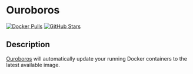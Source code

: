 # Ouroboros

[![Docker Pulls](https://img.shields.io/docker/pulls/pyouroboros/ouroboros?style=flat-square&color=607D8B&label=docker%20pulls&logo=docker)](https://hub.docker.com/r/pyouroboros/ouroboros)
[![GitHub Stars](https://img.shields.io/github/stars/pyouroboros/ouroboros?style=flat-square&color=607D8B&label=github%20stars&logo=github)](https://github.com/pyouroboros/ouroboros)

## Description

[Ouroboros](https://github.com/pyouroboros/ouroboros) will automatically update your running Docker containers to the latest available image.
